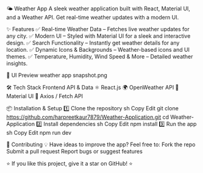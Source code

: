 🌤️ Weather App
A sleek weather application built with React, Material UI, and a Weather API. Get real-time weather updates with a modern UI.

✨ Features
✅ Real-time Weather Data – Fetches live weather updates for any city.
✅ Modern UI – Styled with Material UI for a sleek and interactive design.
✅ Search Functionality – Instantly get weather details for any location.
✅ Dynamic Icons & Backgrounds – Weather-based icons and UI themes.
✅ Temperature, Humidity, Wind Speed & More – Detailed weather insights.

🎨 UI Preview
weather app snapshot.png

🛠️ Tech Stack
Frontend	API & Data
⚛️ React.js	🌍 OpenWeather API 
🎨 Material UI	🔄 Axios / Fetch API

📦 Installation & Setup
1️⃣ Clone the repository
sh
Copy
Edit
git clone https://github.com/harpreetkaur7879/Weather-Application.git
cd Weather-Application
2️⃣ Install dependencies
sh
Copy
Edit
npm install
3️⃣ Run the app
sh
Copy
Edit
npm run dev

🤝 Contributing
💡 Have ideas to improve the app? Feel free to:
Fork the repo
Submit a pull request
Report bugs or suggest features

⭐ If you like this project, give it a star on GitHub! ⭐
